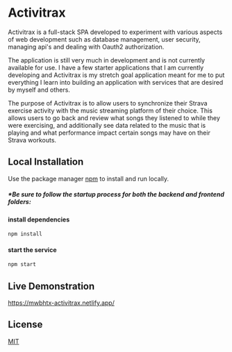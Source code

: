 # Activitrax

Activitrax is a full-stack SPA developed to experiment with various aspects of web development such as database management, user security, managing api's and dealing with Oauth2 authorization.

The application is still very much in development and is not currently available for use. I have a few starter applications that I am currently developing and Activitrax is my stretch goal application meant for me to put everything I learn into building an application with services that are desired by myself and others. 

The purpose of Activitrax is to allow users to synchronize their Strava exercise activity with the music streaming platform of their choice. This allows users to go back and review what songs they listened to while they were exercising, and additionally see data related to the music that is playing and what performance impact certain songs may have on their Strava workouts. 

## Local Installation

Use the package manager [npm](https://docs.npmjs.com/downloading-and-installing-node-js-and-npm) to install and run locally.

##### *Be sure to follow the startup process for both the backend and frontend folders:
#### install dependencies
```bash
npm install
```

#### start the service
```bash
npm start
```

## Live Demonstration
https://mwbhtx-activitrax.netlify.app/

## License
[MIT](https://choosealicense.com/licenses/mit/)
